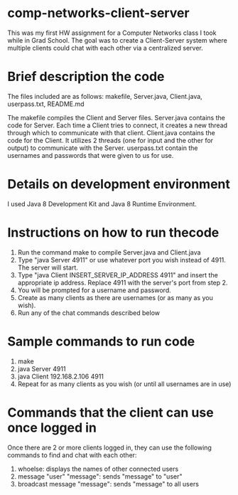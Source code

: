 # comp-networks-client-server
This was my first HW assignment for a Computer Networks class I took while in Grad School. The goal was to create a Client-Server system where multiple clients could chat with each other via a centralized server.

# Brief description the code
The files included are as follows: makefile, Server.java, Client.java, userpass.txt, README.md

The makefile compiles the Client and Server files.
Server.java contains the code for Server. Each time a Client tries to connect, it creates a new thread through which to communicate with that client.
Client.java contains the code for the Client. It utilizes 2 threads (one for input and the other for output) to communicate with the Server.
userpass.txt contain the usernames and passwords that were given to us for use.

# Details on development environment

I used Java 8 Development Kit and Java 8 Runtime Environment.

# Instructions on how to run thecode

1) Run the command make to compile Server.java and Client.java
2) Type "java Server 4911" or use whatever port you wish instead of 4911. The server will start.
3) Type "java Client INSERT_SERVER_IP_ADDRESS 4911" and insert the appropriate ip address. Replace 4911 with the server's port from step 2.
4) You will be prompted for a username and password.
5) Create as many clients as there are usernames (or as many as you wish).
6) Run any of the chat commands described below

# Sample commands to run code

1) make
2) java Server 4911
3) java Client 192.168.2.106 4911
4) Repeat for as many clients as you wish (or until all usernames are in use)

# Commands that the client can use once logged in

Once there are 2 or more clients logged in, they can use the following commands to find and chat with each other:
1) whoelse: displays the names of other connected users
2) message "user" "message": sends "message" to "user"
3) broadcast message "message": sends "message" to all users
